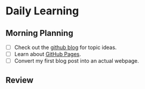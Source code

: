 # Daily Learning

 ## Morning Planning
 - [ ] Check out the [github blog](https://github.blog/) for topic ideas.
 - [ ] Learn about [GitHub Pages](https://skills.github.com/#first-day-on-github).
 - [ ] Convert my first blog post into an actual webpage.
 ## Review
